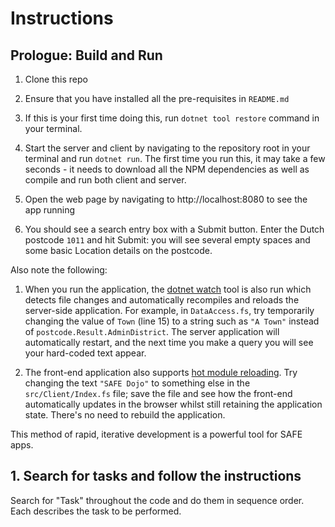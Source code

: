# Instructions

## Prologue: Build and Run

1. Clone this repo

1. Ensure that you have installed all the pre-requisites in `README.md`

1. If this is your first time doing this, run `dotnet tool restore` command in your terminal.

1. Start the server and client by navigating to the repository root in your terminal and run `dotnet run`. The first time you run this, it may take a few seconds - it needs to download all the NPM dependencies as well as compile and run both client and server.

1. Open the web page by navigating to http://localhost:8080 to see the app running

1. You should see a search entry box with a Submit button. Enter the Dutch postcode `1011` and hit Submit: you will see several empty spaces and some basic Location details on the postcode.

Also note the following:

1. When you run the application, the [dotnet watch](https://docs.microsoft.com/en-us/aspnet/core/tutorials/dotnet-watch) tool is also run which detects file changes and automatically recompiles and reloads the server-side application. For example, in `DataAccess.fs`, try temporarily changing the value of `Town` (line 15) to a string such as `"A Town"` instead of `postcode.Result.AdminDistrict`. The server  application will automatically restart, and the next time you make a query you will see your hard-coded text appear.

1. The front-end application also supports [hot module reloading](https://webpack.js.org/concepts/hot-module-replacement/). Try changing the text `"SAFE Dojo"` to something else in the `src/Client/Index.fs` file; save the file and see how the front-end automatically updates in the browser whilst still retaining the application state. There's no need to rebuild the application.

This method of rapid, iterative development is a powerful tool for SAFE apps.

## 1. Search for tasks and follow the instructions

Search for "Task" throughout the code and do them in sequence order. Each
describes the task to be performed.



